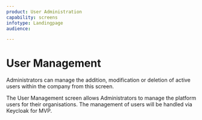 ```yaml
---
product: User Administration
capability: screens
infotype: Landingpage
audience:

---
```


# User Management

Administrators can manage the addition, modification or deletion of active users within the company from this screen.

The User Management screen allows Administrators to manage the platform users for their organisations. The management of users will be handled via Keycloak for MVP.


